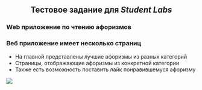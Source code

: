 <h2 align="center" >Тестовое задание для <b><i>Student Labs</i></b></h3>

<h3 >Web приложение по чтению афоризмов</h3>

<h3>Веб приложение имеет несколько страниц</h4>

<ul>
  <li>На главной представлены лучшие афоризмы из разных категорий</li>
  <li>Страницы, отображающие афоризмы из конкретной категории</li>
  <li>Также есть возможность поставить лайк понравившемуся афоризму</li>
</ul>

<img src="https://img.shields.io/badge/react-%2320232a.svg?style=for-the-badge&logo=react&logoColor=%2361DAFB"/>
<img/>
<img/>
